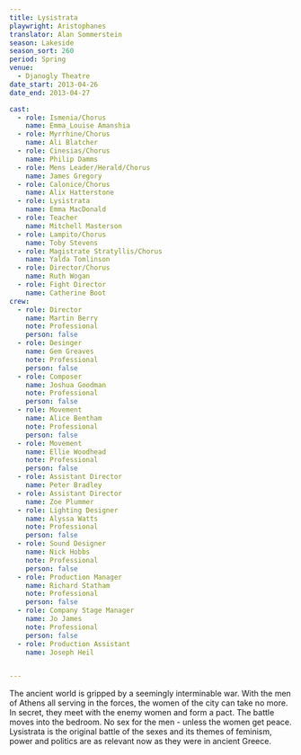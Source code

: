 ```yaml
---
title: Lysistrata
playwright: Aristophanes
translator: Alan Sommerstein
season: Lakeside
season_sort: 260
period: Spring
venue:
  - Djanogly Theatre
date_start: 2013-04-26
date_end: 2013-04-27

cast:
  - role: Ismenia/Chorus
    name: Emma_Louise Amanshia
  - role: Myrrhine/Chorus
    name: Ali Blatcher
  - role: Cinesias/Chorus
    name: Philip Damms
  - role: Mens Leader/Herald/Chorus
    name: James Gregory
  - role: Calonice/Chorus
    name: Alix Hatterstone
  - role: Lysistrata
    name: Emma MacDonald
  - role: Teacher
    name: Mitchell Masterson
  - role: Lampito/Chorus
    name: Toby Stevens
  - role: Magistrate Stratyllis/Chorus
    name: Yalda Tomlinson
  - role: Director/Chorus
    name: Ruth Wogan
  - role: Fight Director
    name: Catherine Boot
crew:
  - role: Director
    name: Martin Berry
    note: Professional
    person: false
  - role: Desinger
    name: Gem Greaves
    note: Professional
    person: false
  - role: Composer
    name: Joshua Goodman
    note: Professional
    person: false
  - role: Movement
    name: Alice Bentham
    note: Professional
    person: false
  - role: Movement
    name: Ellie Woodhead
    note: Professional
    person: false
  - role: Assistant Director
    name: Peter Bradley
  - role: Assistant Director
    name: Zoe Plummer
  - role: Lighting Designer
    name: Alyssa Watts
    note: Professional
    person: false
  - role: Sound Designer
    name: Nick Hobbs
    note: Professional
    person: false
  - role: Production Manager
    name: Richard Statham
    note: Professional
    person: false
  - role: Company Stage Manager
    name: Jo James
    note: Professional
    person: false
  - role: Production Assistant
    name: Joseph Heil


---
```


The ancient world is gripped by a seemingly interminable war. With the men of Athens all serving in the forces, the women of the city can take no more. In secret, they meet with the enemy women and form a pact. The battle moves into the bedroom. No sex for the men - unless the women get peace. Lysistrata is the original battle of the sexes and its themes of feminism, power and politics are as relevant now as they were in ancient Greece.
